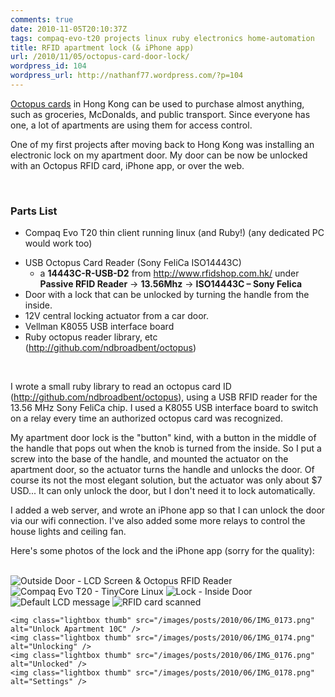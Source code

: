 ```yaml
---
comments: true
date: 2010-11-05T20:10:37Z
tags: compaq-evo-t20 projects linux ruby electronics home-automation
title: RFID apartment lock (& iPhone app)
url: /2010/11/05/octopus-card-door-lock/
wordpress_id: 104
wordpress_url: http://nathanf77.wordpress.com/?p=104
---
```


[Octopus cards](http://en.wikipedia.org/wiki/Octopus_card) in Hong Kong can be used to purchase almost anything, such as groceries, McDonalds, and public transport. Since everyone has one, a lot of apartments are using them for access control.

One of my first projects after moving back to Hong Kong was installing an electronic lock on my apartment door. My door can be now be unlocked with an Octopus RFID card, iPhone app, or over the web.

<br/>
<h3>Parts List</h3>
<ul>
	<li> Compaq Evo T20 thin client running linux (and Ruby!) (any dedicated PC would work too)</li>
</ul>
<ul>
	<li>USB Octopus Card Reader (Sony FeliCa ISO14443C)
<ul>
	<li>a <strong>14443C-R-USB-D2</strong> from <a href="http://www.rfidshop.com.hk/">http://www.rfidshop.com.hk/</a> under <strong>Passive RFID Reader</strong> → <strong>13.56Mhz</strong> → <strong>ISO14443C – Sony Felica</strong></li>
</ul>
</li>
	<li>Door with a lock that can be unlocked by turning the handle from the inside.</li>
	<li>12V central locking actuator from a car door.</li>
	<li>Vellman K8055 USB interface board</li>
	<li>Ruby octopus reader library, etc (<a href="http://github.com/ndbroadbent/octopus">http://github.com/ndbroadbent/octopus</a>)</li>
</ul>
<br/>

I wrote a small ruby library to read an octopus card ID (<a href="http://github.com/ndbroadbent/octopus">http://github.com/ndbroadbent/octopus</a>), using a USB RFID reader for the 13.56 MHz Sony FeliCa chip. I used a K8055 USB interface board to switch on a relay every time an authorized octopus card was recognized.

My apartment door lock is the "button" kind, with a button in the middle of the handle that pops out when the knob is turned from the inside. So I put a screw into the base of the handle, and mounted the actuator on the apartment door, so the actuator turns the handle and unlocks the door. Of course its not the most elegant solution, but the actuator was only about $7 USD...
It can only unlock the door, but I don't need it to lock automatically.

I added a web server, and wrote an iPhone app so that I can unlock the door via our wifi connection.
I've also added some more relays to control the house lights and ceiling fan.

Here's some photos of the lock and the iPhone app (sorry for the quality):

<br/>

<div class="gallery">
    <img class="lightbox thumb" src="/images/posts/2010/11/outside_door.jpg" alt="Outside Door - LCD Screen &amp; Octopus RFID Reader" />
    <img class="lightbox thumb" src="/images/posts/2010/11/compaq_evo_t20.jpg" alt="Compaq Evo T20 - TinyCore Linux" />
    <img class="lightbox thumb" src="/images/posts/2010/11/inside_door.jpg" alt="Lock - Inside Door" />
    <img class="lightbox thumb" src="/images/posts/2010/11/falt10C-screen.jpg" alt="Default LCD message" />
    <img class="lightbox thumb" src="/images/posts/2010/11/welcome_nathan.jpg" alt="RFID card scanned" />

    <img class="lightbox thumb" src="/images/posts/2010/06/IMG_0173.png" alt="Unlock Apartment 10C" />
    <img class="lightbox thumb" src="/images/posts/2010/06/IMG_0174.png" alt="Unlocking" />
    <img class="lightbox thumb" src="/images/posts/2010/06/IMG_0176.png" alt="Unlocked" />
    <img class="lightbox thumb" src="/images/posts/2010/06/IMG_0178.png" alt="Settings" />
</div>

